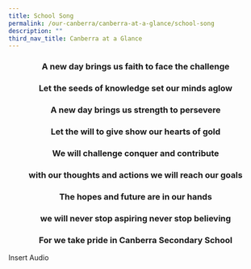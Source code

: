 ```yaml
---
title: School Song
permalink: /our-canberra/canberra-at-a-glance/school-song
description: ""
third_nav_title: Canberra at a Glance
---
```

<h3 style="text-align: center;"><strong>A new day brings us faith to face the challenge</strong></h3>
<h3 style="text-align: center;"><strong>Let the seeds of knowledge set our minds aglow</strong></h3>
<h3 style="text-align: center;"><strong>A new day brings us strength to persevere</strong></h3>
<h3 style="text-align: center;"><strong>Let the will to give show our hearts of gold</strong></h3>
<h3 style="text-align: center;"><strong>We will challenge conquer and contribute</strong></h3>
<h3 style="text-align: center;"><strong>with our thoughts and actions we will reach our goals</strong></h3>
<h3 style="text-align: center;"><strong>The hopes and future are in our hands</strong></h3>
<h3 style="text-align: center;"><strong>we will never stop aspiring never stop believing</strong></h3>
<h3 style="text-align: center;"><strong>For we take pride in Canberra Secondary School</strong></h3>

Insert Audio